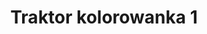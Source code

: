 ---
title: Traktor kolorowanka 1
description: Kolorowanka Traktor - wariant 1
canonical: /pojazdy/traktor
variant_of: traktor
tags:
- pojazdy
- traktor
---